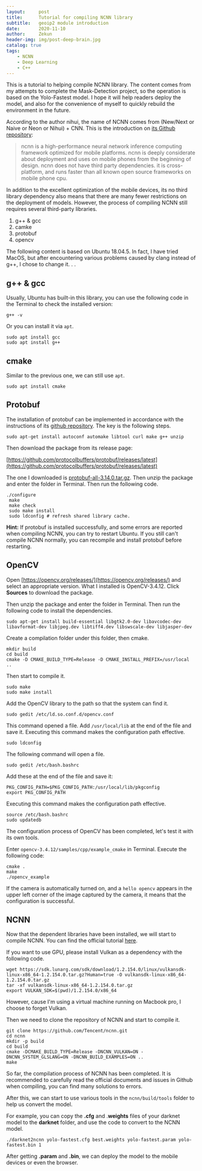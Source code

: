 ```yaml
---
layout:     post
title:      Tutorial for compiling NCNN library
subtitle:   geoip2 module introduction
date:       2020-11-10
author:     Zekun
header-img: img/post-deep-brain.jpg
catalog: true
tags:
    - NCNN
    - Deep Learning
    - C++
---
```


This is a tutorial to helping compile NCNN library. The content comes from my attempts to complete the Mask-Detection project, so the operation is based on the Yolo-Fastest model. I hope it will help readers deploy the model, and also for the convenience of myself to quickly rebuild the environment in the future.

According to the author nihui, the name of NCNN comes from (New/Next or Naive or Neon or Nihui) + CNN. This is the introduction on [its Github repository](https://github.com/Tencent/ncnn):

> ncnn is a high-performance neural network inference computing framework optimized for mobile platforms. ncnn is deeply considerate about deployment and uses on mobile phones from the beginning of design. ncnn does not have third party dependencies. it is cross-platform, and runs faster than all known open source frameworks on mobile phone cpu.

In addition to the excellent optimization of the mobile devices, its no third library dependency also means that there are many fewer restrictions on the deployment of models. However, the process of compiling NCNN still requires several third-party libraries.

1. g++ & gcc
2. camke
3. protobuf
4. opencv

The following content is based on Ubuntu 18.04.5. In fact, I have tried MacOS, but after encountering various problems caused by clang instead of g++, I chose to change it. . .

## g++ & gcc

Usually, Ubuntu has built-in this library, you can use the following code in the Terminal to check the installed version:

```
g++ -v
```

Or you can install it via `apt`.

```
sudo apt install gcc
sudo apt install g++
```

## cmake

Similar to the previous one, we can still use `apt`.

```
sudo apt install cmake
```

## Protobuf

The installation of protobuf can be implemented in accordance with the instructions of its [github repository](). The key is the following steps.

```
sudo apt-get install autoconf automake libtool curl make g++ unzip
```

Then download the package from its release page:

[https://github.com/protocolbuffers/protobuf/releases/latest](https://github.com/protocolbuffers/protobuf/releases/latest)

The one I downloaded is [protobuf-all-3.14.0.tar.gz](https://github.com/protocolbuffers/protobuf/releases/download/v3.14.0/protobuf-all-3.14.0.tar.gz). Then unzip the package and enter the folder in Terminal. Then run the following code.

```
./configure
 make
 make check
 sudo make install
 sudo ldconfig # refresh shared library cache.
```

**Hint:** If protobuf is installed successfully, and some errors are reported when compiling NCNN, you can try to restart Ubuntu. If you still can't compile NCNN normally, you can recompile and install protobuf before restarting.

## OpenCV

Open [https://opencv.org/releases/](https://opencv.org/releases/) and select an appropriate version. What I installed is OpenCV-3.4.12. Click **Sources** to download the package.

Then unzip the package and enter the folder in Terminal. Then run the following code to install the dependencies.

```
sudo apt-get install build-essential libgtk2.0-dev libavcodec-dev libavformat-dev libjpeg.dev libtiff4.dev libswscale-dev libjasper-dev
```

Create a compilation folder under this folder, then cmake.

```
mkdir build
cd build
cmake -D CMAKE_BUILD_TYPE=Release -D CMAKE_INSTALL_PREFIX=/usr/local ..
```

Then start to compile it.

```
sudo make
sudo make install
```

Add the OpenCV library to the path so that the system can find it.

```
sudo gedit /etc/ld.so.conf.d/opencv.conf
```

This command opened a file. Add `/usr/local/lib` at the end of the file and save it. Executing this command makes the configuration path effective.

```
sudo ldconfig
```

The following command will open a file.

```
sudo gedit /etc/bash.bashrc
```

Add these at the end of the file and save it:

```
PKG_CONFIG_PATH=$PKG_CONFIG_PATH:/usr/local/lib/pkgconfig  
export PKG_CONFIG_PATH
```

Executing this command makes the configuration path effective.

```
source /etc/bash.bashrc
sudo updatedb
```

The configuration process of OpenCV has been completed, let's test it with its own tools.

Enter `opencv-3.4.12/samples/cpp/example_cmake` in Terminal.
Execute the following code:

```
cmake .
make
./opencv_example
```

If the camera is automatically turned on, and a `hello opencv` appears in the upper left corner of the image captured by the camera, it means that the configuration is successful.

## NCNN

Now that the dependent libraries have been installed, we will start to compile NCNN. You can find the official tutorial [here](https://github.com/Tencent/ncnn/wiki/how-to-build#build-for-linux).

If you want to use GPU, please install Vulkan as a dependency with the following code.

```
wget https://sdk.lunarg.com/sdk/download/1.2.154.0/linux/vulkansdk-linux-x86_64-1.2.154.0.tar.gz?Human=true -O vulkansdk-linux-x86_64-1.2.154.0.tar.gz
tar -xf vulkansdk-linux-x86_64-1.2.154.0.tar.gz
export VULKAN_SDK=$(pwd)/1.2.154.0/x86_64
```

However, cause I'm using a virtual machine running on Macbook pro, I choose to forget Vulkan.

Then we need to clone the repository of NCNN and start to compile it.

```
git clone https://github.com/Tencent/ncnn.git
cd ncnn
mkdir -p build
cd build
cmake -DCMAKE_BUILD_TYPE=Release -DNCNN_VULKAN=ON -DNCNN_SYSTEM_GLSLANG=ON -DNCNN_BUILD_EXAMPLES=ON ..
make
```

So far, the compilation process of NCNN has been completed. It is recommended to carefully read the official documents and issues in Github when compiling, you can find many solutions to errors.

After this, we can start to use various tools in the `ncnn/build/tools` folder to help us convert the model.

For example, you can copy the **.cfg** and .**weights** files of your darknet model to the **darknet** folder, and use the code to convert to the NCNN model.

```
./darknet2ncnn yolo-fastest.cfg best.weights yolo-fastest.param yolo-fastest.bin 1
```

After getting **.param** and **.bin**, we can deploy the model to the mobile devices or even the browser.

